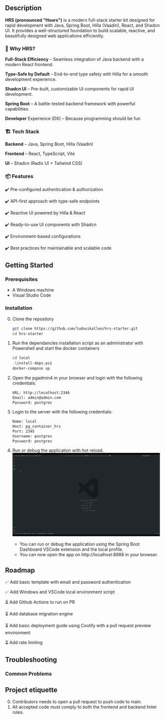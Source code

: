 ## Description

**HRS (pronounced "Hours")** is a modern full-stack starter kit designed for rapid development with Java, Spring Boot, Hilla (Vaadin), React, and Shadcn UI. It provides a well-structured foundation to build scalable, reactive, and beautifully designed web applications efficiently.

### 🚀 Why HRS?

**Full-Stack Efficiency** – Seamless integration of Java backend with a modern React frontend.

**Type-Safe by Default** – End-to-end type safety with Hilla for a smooth development experience.

**Shadcn UI** – Pre-built, customizable UI components for rapid UI development.

**Spring Boot** – A battle-tested backend framework with powerful capabilities.

**Developer** Experience (DX) – Because programming should be fun

### 🏗 Tech Stack

**Backend** – Java, Spring Boot, Hilla (Vaadin)

**Frontend** – React, TypeScript, Vite

**UI** – Shadcn (Radix UI + Tailwind CSS)

### 📦 Features

✔️ Pre-configured authentication & authorization

✔️ API-first approach with type-safe endpoints

✔️ Reactive UI powered by Hilla & React

✔️ Ready-to-use UI components with Shadcn

✔️ Environment-based configurations

✔️ Best practices for maintainable and scalable code

## Getting Started

### Prerequisites

-   A Windows machine
-   Visual Studio Code

### Installation

0. Clone the repository

    ```bash
    git clone https://github.com/ludovikallen/hrs-starter.git
    cd hrs-starter
    ```

1. Run the dependancies installation script as an administrator with Powershell and start the docker containers

    ```bash
    cd local
    .\install-deps.ps1
    docker-compose up
    ```

2. Open the pgadmin4 in your browser and login with the following credentials:

    ```
    URL: http://localhost:2346
    Email: admin@admin.com
    Password: postgres
    ```

3. Login to the server with the following credentials:

    ```
    Name: local
    Host: pg_container_hrs
    Port: 2345
    Username: postgres
    Password: postgres
    ```

4. Run or debug the application with hot reload. ![](docs/ressources/run.gif)

    - You can run or debug the application using the Spring Boot Dashboard VSCode extension and the local profile.
    - You can now open the app on http://localhost:8888 in your browser.

## Roadmap

✅ Add basic template with email and password authentication

✅ Add Windows and VSCode local environment script

⏳ Add Github Actions to run on PR

⏳ Add database migration engine

⏳ Add basic deployment guide using Coolify with a pull request preview environment

⏳ Add rate limiting

## Troubleshooting

### Common Problems

## Project etiquette

0. Contributors needs to open a pull request to push code to main.
1. All accepted code must comply to both the frontend and backend linter rules.
